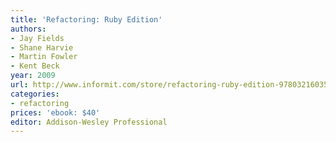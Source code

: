 ```yaml
---
title: 'Refactoring: Ruby Edition'
authors:
- Jay Fields
- Shane Harvie
- Martin Fowler
- Kent Beck
year: 2009
url: http://www.informit.com/store/refactoring-ruby-edition-9780321603500
categories:
- refactoring
prices: 'ebook: $40'
editor: Addison-Wesley Professional
---
```


